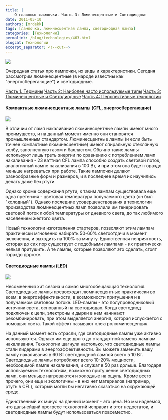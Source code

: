 ```yaml
---
title: |
    О главном: лампочки. Часть 3: Люминесцентные и Светодиодные
date: 2011-05-10
authors: [mrdekk]
tags: [лампочка, люминесцентная лампа, светодиодная лампа]
categories: [Технологии]
permalink: /blog/technologies/463.html
blogcat: Технологии
excerpt_separator: <!--cut-->
---
```



![](http://itw66.ru/uploads/images/00/00/01/2011/05/10/a53456.jpg)


Очередная статья про лампочки, их виды и характеристики. Сегодня рассмотрим люминесцентные (в народе известны как "энергосберегающие") и светодиодные.

[Часть 1. Термины](http://itw66.ru/blog/technologies/458.html)
[Часть 2: Наиболее часто используемые типы](http://itw66.ru/blog/technologies/461.html)
[Часть 3: Люминесцентные и Светодиодные](http://itw66.ru/blog/technologies/463.html)
[Часть 4: Перспективные технологии](http://itw66.ru/blog/technologies/466.html)


<!--cut-->


#### Компактные люминесцентные лампы (CFL, энергосберегающие)



![](http://itw66.ru/uploads/images/00/00/01/2011/05/10/768c03.jpg)


В отличии от ламп накаливания люминесцентные лампы имеют много преимуществ, и на данный момент именно они становятся промышленным стандартом. Люминесцентные лампы (и если быть точнее компактные люминесцентные) имеют спиральную стеклянную колбу, заполненную газом и балластом. Обычно такие лампы используют лишь треть энергии по сравнению с потреблением ламп накаливания - 23 ваттная CFL лампа способно создать световой поток, аналогичный лампе накаливания в 100 Вт, и при этом она будет гораздо меньше нагреваться при работе. Такие лампочки делают разнообразные форм и размеров, и в последнее время их научились делать даже без ртути.

Однако кроме содержания ртути, к таким лампам существовала еще одна претензия - цветовая температура получаемого цвета (он был "холодный"). Однако последние усовершенствования в технологии производства люминесцентных ламп позволили им генерировать световой поток любой температуры от дневного света, до так любимого населением желтого цвета. 

Новый технологии изготовления стартеров, позволяют этим лампам практически мгновенно набирать 50-60% светоотдачи в момент включения, и выходить на 100% за минуту. Единственная неприятность, которая до сих пор существует с подобными лампами - их практически нельзя притушить. А те лампы, которые позволяют это сделать, стоят гораздо дороже.

#### Светодиодные лампы (LED)



![](http://itw66.ru/uploads/images/00/00/01/2011/05/10/44c259.jpg)


Несомненный хит сезона и самая многообещающая технология. Светодиодные лампы превосходят люминесцентные практически во всем: в энергоэффективности, в возможности притушения и в получаемом световом потоке. LED-лампы - это полупроводниковый источник света, основанный на светодиодах. Когда светодиод подключен к цепи, электроны и дырки в нем начинают рекомбинировать, при этом выделяется энергия, которая испускается с помощью света. Такой эффект называют электролюминесценция. 

На данный момент есть отрасли, где светодиодные лампы уже активно используются. Однако им еще долго до стандартной замены лампам накаливания. Технологии шагнули настолько, что светодиодные лампы стали лидерами в энергоэффективности. Вы можете заменить вашу лампу накаливания в 60 Вт светодиодной лампой всего в 10 Вт. Светодиодные лампы потребляют всего 10-20% мощности, необходимой лампе накаливания, и служат в 50 раз дольше. Благодаря используемым технологиям, возможно притушение светодиодных ламп, они меньше нагреваются и холодные на ощупь. Кроме всего прочего, они еще и экологичны - в них нет материалов (например, ртуть в CFL), который могли бы негативно сказаться на окружающей среде.

Единственный их минус на данный момент - это цена. Но мы надеемся, что дальнейший прогресс технологий исправит и этот недостаток, и светодиодные лампы будут использоваться повсеместно.
